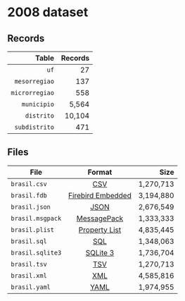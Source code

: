 # 2008 dataset

## Records

|          Table | Records |
| --------------:| -------:|
|           `uf` |      27 |
|  `mesorregiao` |     137 |
| `microrregiao` |     558 |
|    `municipio` |   5,564 |
|     `distrito` |  10,104 |
|  `subdistrito` |     471 |

## Files

| File             | Format                                                                                 |      Size |
| ---------------- |:--------------------------------------------------------------------------------------:| ---------:|
| `brasil.csv`     | [CSV](https://en.wikipedia.org/wiki/Comma-separated_values)                            | 1,270,713 |
| `brasil.fdb`     | [Firebird Embedded](https://en.wikipedia.org/wiki/Embedded_database#Firebird_Embedded) | 3,194,880 |
| `brasil.json`    | [JSON](https://en.wikipedia.org/wiki/JSON)                                             | 2,676,549 |
| `brasil.msgpack` | [MessagePack](https://en.wikipedia.org/wiki/MessagePack)                               | 1,333,333 |
| `brasil.plist`   | [Property List](https://en.wikipedia.org/wiki/Property_list)                           | 4,835,445 |
| `brasil.sql`     | [SQL](https://en.wikipedia.org/wiki/SQL)                                               | 1,348,063 |
| `brasil.sqlite3` | [SQLite 3](https://en.wikipedia.org/wiki/SQLite)                                       | 1,736,704 |
| `brasil.tsv`     | [TSV](https://en.wikipedia.org/wiki/Tab-separated_values)                              | 1,270,713 |
| `brasil.xml`     | [XML](https://en.wikipedia.org/wiki/XML)                                               | 4,585,816 |
| `brasil.yaml`    | [YAML](https://en.wikipedia.org/wiki/YAML)                                             | 1,974,955 |
